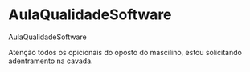 # AulaQualidadeSoftware
AulaQualidadeSoftware


Atenção todos os opicionais do oposto do mascilino, estou solicitando adentramento na cavada.